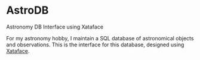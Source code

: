 # AstroDB
Astronomy DB Interface using Xataface

For my astronomy hobby, I maintain a SQL database of astronomical objects and observations.  This is the interface
for this database, designed using [Xataface](https://github.com/shannah/xataface).
